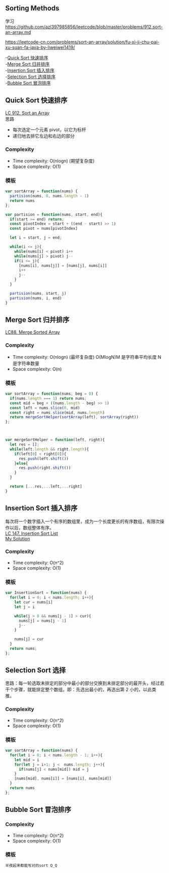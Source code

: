 ## Sorting Methods

学习 https://github.com/azl397985856/leetcode/blob/master/problems/912.sort-an-array.md

https://leetcode-cn.com/problems/sort-an-array/solution/fu-xi-ji-chu-pai-xu-suan-fa-java-by-liweiwei1419/

-[Quick Sort 快速排序](#Quick-Sort-快速排序)  
-[Merge Sort 归并排序](#Merge-Sort-归并排序)  
-[Insertion Sort 插入排序](#Insertion-Sort-插入排序)  
-[Selection Sort 选择排序](#Selection-Sort-选择排序)  
-[Bubble Sort 冒泡排序](#Bubble-Sort-冒泡排序)

## Quick Sort 快速排序

[LC 912. Sort an Array](https://leetcode-cn.com/problems/sort-an-array/)  
思路

- 每次选定一个元素 pivot，以它为标杆
- 递归地去排它左边和右边的部分

### Complexity

- Time complexity: O(nlogn) (期望复杂度)
- Space complexity: O(1)

### 模板

```JavaScript
var sortArray = function(nums) {
  partision(nums, 0, nums.length - 1)
  return nums
};

var partision = function(nums, start, end){
  if(start >= end) return;
  const pivotIndex = start + ((end - start) >> 1)
  const pivot = nums[pivotIndex]

  let i = start, j = end;

  while(i <= j){
    while(nums[i] < pivot) i++
    while(nums[j] > pivot) j--
    if(i <= j){
      [nums[i], nums[j]] = [nums[j], nums[i]]
      i++
      j--
    }
  }

  partision(nums, start, j)
  partision(nums, i, end)
}
```

## Merge Sort 归并排序

[LC88. Merge Sorted Array](https://leetcode-cn.com/problems/merge-sorted-array/)

### Complexity

- Time complexity: O(nlogn) (最坏复杂度) O(MlogN)M 是字符串平均长度 N 是字符串数量
- Space complexity: O(n)

### 模板

```JavaScript
var sortArray = function(nums, beg = 0) {
  if(nums.length === 1) return nums;
  const mid = beg + ((nums.length - beg) >> 1)
  const left = nums.slice(0, mid)
  const right = nums.slice(mid, nums.length)
  return mergeSortHelper(sortArray(left), sortArray(right))
};



var mergeSortHelper = function(left, right){
  let res = [];
  while(left.length && right.length){
    if(left[0] < right[0]){
      res.push(left.shift())
    }else{
      res.push(right.shift())
    }
  }

  return [...res,...left,...right]
}

```

## Insertion Sort 插入排序

每次将一个数字插入一个有序的数组里，成为一个长度更长的有序数组，有限次操作以后，数组整体有序。  
[LC 147. Insertion Sort List](https://leetcode-cn.com/problems/insertion-sort-list/)  
[My Solution](https://github.com/lilyzhaoyilu/LeetCode-Notes/blob/master/Basic200/LC147.%20Insertion%20Sort%20List.md)

### Complexity

- Time complexity: O(n^2)
- Space complexity: O(1)

### 模板

```JavaScript
var InsertionSort = function(nums) {
  for(let i = 0; i < nums.length; i++){
    let cur = nums[i]
    let j = i

    while(j > 0 && nums[j - 1] > cur){
      nums[j] = nums[j - 1]
      j--
    }

    nums[j] = cur
  }
  return nums;
};

```

## Selection Sort 选择

思路：每一轮选取未排定的部分中最小的部分交换到未排定部分的最开头，经过若干个步骤，就能排定整个数组。即：先选出最小的，再选出第 2 小的，以此类推。

### Complexity

- Time complexity: O(n^2)
- Space complexity: O(1)

### 模板

```JavaScript
var sortArray = function(nums) {
  for(let i = 0; i < nums.length - 1; i++){
    let mid = i
    for(let j = i+1; j <  nums.length; j++){
      if(nums[j] < nums[mid]) mid = j
    }
    [nums[mid], nums[i]] = [nums[i], nums[mid]]
  }
  return nums
};

```

## Bubble Sort 冒泡排序

### Complexity

- Time complexity: O(n^2)
- Space complexity: O(1)

### 模板

```JavaScript
半夜起来都能写对的sort Q_Q

```
